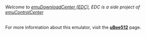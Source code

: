 ###### Welcome to [emuDownloadCenter (EDC)](https://github.com/PhoenixInteractiveNL/emuDownloadCenter/wiki/), EDC is a side project of [emuControlCenter](https://github.com/PhoenixInteractiveNL/emuControlCenter/wiki/)

For more information about this emulator, visit the [**uBee512**](https://github.com/PhoenixInteractiveNL/emuDownloadCenter/wiki/Emulator-ubee512#menu) page.
